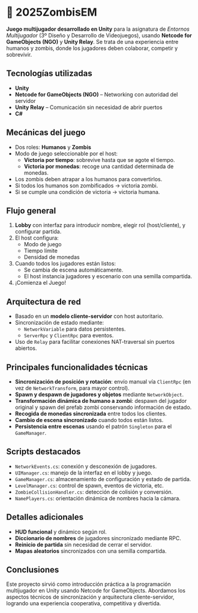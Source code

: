 # 🧟 2025ZombisEM

**Juego multijugador desarrollado en Unity** para la asignatura de *Entornos Multijugador* (3º Diseño y Desarrollo de Videojuegos), usando **Netcode for GameObjects (NGO)** y **Unity Relay**. Se trata de una experiencia entre humanos y zombis, donde los jugadores deben colaborar, competir y sobrevivir.


## Tecnologías utilizadas

- **Unity**
- **Netcode for GameObjects (NGO)** – Networking con autoridad del servidor
- **Unity Relay** – Comunicación sin necesidad de abrir puertos
- **C#**


## Mecánicas del juego

- Dos roles: **Humanos** y **Zombis**
- Modo de juego seleccionable por el host:
  - **Victoria por tiempo**: sobrevive hasta que se agote el tiempo.
  - **Victoria por monedas**: recoge una cantidad determinada de monedas.
- Los zombis deben atrapar a los humanos para convertirlos.
- Si todos los humanos son zombificados → victoria zombi.
- Si se cumple una condición de victoria → victoria humana.


## Flujo general

1. **Lobby** con interfaz para introducir nombre, elegir rol (host/cliente), y configurar partida.
2. El host configura:
   - Modo de juego
   - Tiempo límite
   - Densidad de monedas
3. Cuando todos los jugadores están listos:
   - Se cambia de escena automáticamente.
   - El host instancia jugadores y escenario con una semilla compartida.
4. ¡Comienza el Juego!


## Arquitectura de red

- Basado en un **modelo cliente-servidor** con host autoritario.
- Sincronización de estado mediante:
  - `NetworkVariable` para datos persistentes.
  - `ServerRpc` y `ClientRpc` para eventos.
- Uso de `Relay` para facilitar conexiones NAT-traversal sin puertos abiertos.


## Principales funcionalidades técnicas

- **Sincronización de posición y rotación**: envío manual vía `ClientRpc` (en vez de `NetworkTransform`, para mayor control).
- **Spawn y despawn de jugadores y objetos** mediante `NetworkObject`.
- **Transformación dinámica de humano a zombi**: despawn del jugador original y spawn del prefab zombi conservando información de estado.
- **Recogida de monedas sincronizada** entre todos los clientes.
- **Cambio de escena sincronizado** cuando todos están listos.
- **Persistencia entre escenas** usando el patrón `Singleton` para el `GameManager`.


## Scripts destacados

- `NetworkEvents.cs`: conexión y desconexión de jugadores.
- `UIManager.cs`: manejo de la interfaz en el lobby y juego.
- `GameManager.cs`: almacenamiento de configuración y estado de partida.
- `LevelManager.cs`: control de spawn, eventos de victoria, etc.
- `ZombieCollisionHandler.cs`: detección de colisión y conversión.
- `NamePlayers.cs`: orientación dinámica de nombres hacia la cámara.


## Detalles adicionales

- **HUD funcional** y dinámico según rol.
- **Diccionario de nombres** de jugadores sincronizado mediante RPC.
- **Reinicio de partida** sin necesidad de cerrar el servidor.
- **Mapas aleatorios** sincronizados con una semilla compartida.


## Conclusiones

Este proyecto sirvió como introducción práctica a la programación multijugador en Unity usando Netcode for GameObjects. Abordamos los aspectos técnicos de sincronización y arquitectura cliente-servidor, logrando una experiencia cooperativa, competitiva y divertida.
